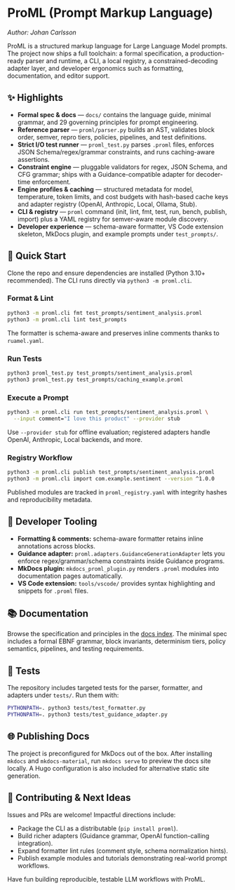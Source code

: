 # ProML (Prompt Markup Language)

*Author: Johan Carlsson*

ProML is a structured markup language for Large Language Model prompts. The project now ships a full toolchain: a formal specification, a production-ready parser and runtime, a CLI, a local registry, a constrained-decoding adapter layer, and developer ergonomics such as formatting, documentation, and editor support.

## ✨ Highlights

- **Formal spec & docs** — `docs/` contains the language guide, minimal grammar, and 29 governing principles for prompt engineering.
- **Reference parser** — `proml/parser.py` builds an AST, validates block order, semver, repro tiers, policies, pipelines, and test definitions.
- **Strict I/O test runner** — `proml_test.py` parses `.proml` files, enforces JSON Schema/regex/grammar constraints, and runs caching-aware assertions.
- **Constraint engine** — pluggable validators for regex, JSON Schema, and CFG grammar; ships with a Guidance-compatible adapter for decoder-time enforcement.
- **Engine profiles & caching** — structured metadata for model, temperature, token limits, and cost budgets with hash-based cache keys and adapter registry (OpenAI, Anthropic, Local, Ollama, Stub).
- **CLI & registry** — `proml` command (init, lint, fmt, test, run, bench, publish, import) plus a YAML registry for semver-aware module discovery.
- **Developer experience** — schema-aware formatter, VS Code extension skeleton, MkDocs plugin, and example prompts under `test_prompts/`.

## 🚀 Quick Start

Clone the repo and ensure dependencies are installed (Python 3.10+ recommended). The CLI runs directly via `python3 -m proml.cli`.

### Format & Lint

```bash
python3 -m proml.cli fmt test_prompts/sentiment_analysis.proml
python3 -m proml.cli lint test_prompts
```

The formatter is schema-aware and preserves inline comments thanks to `ruamel.yaml`.

### Run Tests

```bash
python3 proml_test.py test_prompts/sentiment_analysis.proml
python3 proml_test.py test_prompts/caching_example.proml
```

### Execute a Prompt

```bash
python3 -m proml.cli run test_prompts/sentiment_analysis.proml \
  --input comment="I love this product" --provider stub
```

Use `--provider stub` for offline evaluation; registered adapters handle OpenAI, Anthropic, Local backends, and more.

### Registry Workflow

```bash
python3 -m proml.cli publish test_prompts/sentiment_analysis.proml
python3 -m proml.cli import com.example.sentiment --version ^1.0.0
```

Published modules are tracked in `proml_registry.yaml` with integrity hashes and reproducibility metadata.

## 🧰 Developer Tooling

- **Formatting & comments:** schema-aware formatter retains inline annotations across blocks.
- **Guidance adapter:** `proml.adapters.GuidanceGenerationAdapter` lets you enforce regex/grammar/schema constraints inside Guidance programs.
- **MkDocs plugin:** `mkdocs_proml_plugin.py` renders `.proml` modules into documentation pages automatically.
- **VS Code extension:** `tools/vscode/` provides syntax highlighting and snippets for `.proml` files.

## 📚 Documentation

Browse the specification and principles in the [docs index](./docs/index.md). The minimal spec includes a formal EBNF grammar, block invariants, determinism tiers, policy semantics, pipelines, and testing requirements.

## 🔬 Tests

The repository includes targeted tests for the parser, formatter, and adapters under `tests/`. Run them with:

```bash
PYTHONPATH=. python3 tests/test_formatter.py
PYTHONPATH=. python3 tests/test_guidance_adapter.py
```

## 🌐 Publishing Docs

The project is preconfigured for MkDocs out of the box. After installing `mkdocs` and `mkdocs-material`, run `mkdocs serve` to preview the docs site locally. A Hugo configuration is also included for alternative static site generation.

## 🙌 Contributing & Next Ideas

Issues and PRs are welcome! Impactful directions include:

- Package the CLI as a distributable (`pip install proml`).
- Build richer adapters (Guidance grammar, OpenAI function-calling integration).
- Expand formatter lint rules (comment style, schema normalization hints).
- Publish example modules and tutorials demonstrating real-world prompt workflows.

Have fun building reproducible, testable LLM workflows with ProML.
